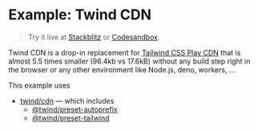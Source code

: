 # Example: Twind CDN

> Try it live at [Stackblitz](https://stackblitz.com/fork/github/tw-in-js/twind/tree/next/examples/twind-cdn) or [Codesandbox](https://githubbox.com/tw-in-js/twind/tree/next/examples/twind-cdn).

Twind CDN is a drop-in replacement for [Tailwind CSS Play CDN](https://tailwindcss.com/docs/installation/play-cdn) that is almost 5.5 times smaller (96.4kb vs 17.6kB) without any build step right in the browser or any other environment like Node.js, deno, workers, ...

This example uses

- [twind/cdn](https://www.npmjs.com/package/twind) — which includes
  - [@twind/preset-autoprefix](https://www.npmjs.com/package/@twind/preset-autoprefix)
  - [@twind/preset-tailwind](https://www.npmjs.com/package/@twind/preset-tailwind)
